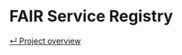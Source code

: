 # FAIR Service Registry

[&#8629; Project overview][project-overview]

[project-overview]: ../README.md
